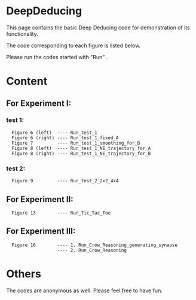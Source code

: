 # DeepDeducing
This page contains the basic Deep Deducing code for demonstration of its functionality.

The code corresponding to each figure is listed below.

Please run the codes started with "Run" .

# Content


## For Experiment I:

 ### test 1:

      Figure 6 (left)  ---- Run_test_1
      Figure 6 (right) ---- Run_test_1_fixed_A
      Figure 7         ---- Run_test_1_smoothing_for_B
      Figure 8 (left)  ---- Run_test_1_NE_trajectory_for_A
      Figure 8 (right) ---- Run_test_1_NE_trajectory_for_B

 ### test 2:

      Figure 9         ---- Run_test_2_2x2_4x4

## For Experiment II:

      Figure 13        ---- Run_Tic_Tac_Toe

## For Experiment III:

      Figure 16        ---- 1. Run_Crow_Reasoning_generating_synapse
                       ---- 2. Run_Crow_Reasoning

# Others
The codes are anonymous as well. Please feel free to have fun.
